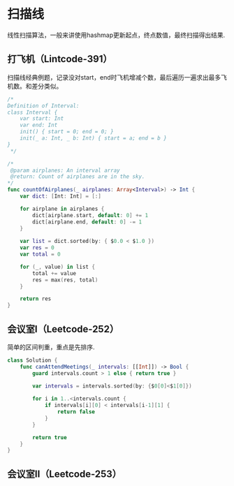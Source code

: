# 扫描线

线性扫描算法，一般来讲使用hashmap更新起点，终点数值，最终扫描得出结果.

## 打飞机（Lintcode-391）

扫描线经典例题，记录没对start，end时飞机增减个数，最后遍历一遍求出最多飞机数。和差分类似。

```swift
/*
Definition of Interval:
class Interval {
    var start: Int
    var end: Int
    init() { start = 0; end = 0; }
    init(_ a: Int, _ b: Int) { start = a; end = b }
}
 */

/*
 @param airplanes: An interval array
 @return: Count of airplanes are in the sky.
*/
func countOfAirplanes(_ airplanes: Array<Interval>) -> Int {
    var dict: [Int: Int] = [:]

    for airplane in airplanes {
        dict[airplane.start, default: 0] += 1
        dict[airplane.end, default: 0] -= 1
    }
 
    var list = dict.sorted(by: { $0.0 < $1.0 })
    var res = 0
    var total = 0

    for (_, value) in list {
        total += value
        res = max(res, total)
    }

    return res
}
```

## 会议室I（Leetcode-252）

简单的区间判重，重点是先排序.

```swift
class Solution {
    func canAttendMeetings(_ intervals: [[Int]]) -> Bool {
        guard intervals.count > 1 else { return true }
        
        var intervals = intervals.sorted(by: {$0[0]<$1[0]})

        for i in 1..<intervals.count {
            if intervals[i][0] < intervals[i-1][1] {
                return false
            }
        }

        return true
    }
}
```

## 会议室II（Leetcode-253）












